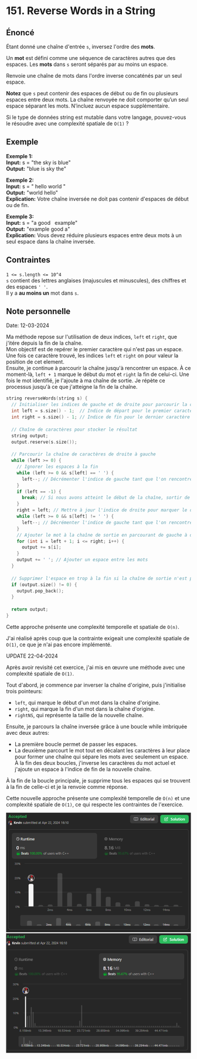 # 151. Reverse Words in a String

## Énoncé

Étant donné une chaîne d'entrée `s`, inversez l'ordre des **mots**.

Un **mot** est défini comme une séquence de caractères autres que des espaces. Les **mots** dans `s` seront séparés par au moins un espace.

Renvoie une chaîne de mots dans l'ordre inverse concaténés par un seul espace.

**Notez** que `s` peut contenir des espaces de début ou de fin ou plusieurs espaces entre deux mots. La chaîne renvoyée ne doit comporter qu’un seul espace séparant les mots. N’incluez aucun espace supplémentaire.

Si le type de données string est mutable dans votre langage, pouvez-vous le résoudre avec une complexité spatiale de `O(1)` ?

## Exemple

**Exemple 1:**  
**Input:** s = "the sky is blue"  
**Output:** "blue is sky the"

**Exemple 2:**  
**Input:** s = " hello world "  
**Output:** "world hello"  
**Explication:** Votre chaîne inversée ne doit pas contenir d'espaces de début ou de fin.

**Exemple 3:**  
**Input:** s = "a good &nbsp; example"  
**Output:** "example good a"  
**Explication:** Vous devez réduire plusieurs espaces entre deux mots à un seul espace dans la chaîne inversée.

## Contraintes

`1 <= s.length <= 10^4`  
`s` contient des lettres anglaises (majuscules et minuscules), des chiffres et des espaces `' '`.  
Il y a **au moins un** mot dans `s`.

## Note personnelle

Date: 12-03-2024

Ma méthode repose sur l'utilisation de deux indices, `left` et `right`, que j'itére depuis la fin de la chaîne.  
Mon objectif est de repérer le premier caractère qui n'est pas un espace. Une fois ce caractère trouvé, les indices `left` et `right` on pour valeur la position de cet element.  
Ensuite, je continue à parcourir la chaîne jusqu'à rencontrer un espace. À ce moment-là, `left + 1` marque le début du mot et `right` la fin de celui-ci. Une fois le mot identifié, je l'ajoute à ma chaîne de sortie. Je répète ce processus jusqu'à ce que j'atteigne la fin de la chaîne.

```cpp
string reverseWords(string s) {
  // Initialiser les indices de gauche et de droite pour parcourir la chaîne de caractères
  int left = s.size() - 1;  // Indice de départ pour le premier caractère non-espace à droite
  int right = s.size() - 1; // Indice de fin pour le dernier caractère non-espace à droite

  // Chaîne de caractères pour stocker le résultat
  string output;
  output.reserve(s.size());

  // Parcourir la chaîne de caractères de droite à gauche
  while (left >= 0) {
    // Ignorer les espaces à la fin
    while (left >= 0 && s[left] == ' ') {
      left--; // Décrémenter l'indice de gauche tant que l'on rencontre des espaces
    }
    if (left == -1) {
      break; // Si nous avons atteint le début de la chaîne, sortir de la boucle
    }
    right = left; // Mettre à jour l'indice de droite pour marquer le début d'un nouveau mot
    while (left >= 0 && s[left] != ' ') {
      left--; // Décrémenter l'indice de gauche tant que l'on rencontre des caractères non-espace
    }
    // Ajouter le mot à la chaîne de sortie en parcourant de gauche à droite
    for (int i = left + 1; i <= right; i++) {
      output += s[i];
    }
    output += ' '; // Ajouter un espace entre les mots
  }

  // Supprimer l'espace en trop à la fin si la chaîne de sortie n'est pas vide
  if (output.size() != 0) {
    output.pop_back();
  }

  return output;
}
```

Cette approche présente une complexité temporelle et spatiale de `O(n)`.

J'ai réalisé après coup que la contrainte exigeait une complexité spatiale de `O(1)`, ce que je n'ai pas encore implémenté.

UPDATE 22-04-2024

Après avoir revisité cet exercice, j'ai mis en œuvre une méthode avec une complexité spatiale de `O(1)`.

Tout d'abord, je commence par inverser la chaîne d'origine, puis j'initialise trois pointeurs:

- `left`, qui marque le début d'un mot dans la chaîne d'origine.
- `right`, qui marque la fin d'un mot dans la chaîne d'origine.
- `rightNS`, qui représente la taille de la nouvelle chaîne.

Ensuite, je parcours la chaîne inversée grâce à une boucle while imbriquée avec deux autres:

- La première boucle permet de passer les espaces.
- La deuxième parcourt le mot tout en décalant les caractères à leur place pour former une chaîne qui sépare les mots avec seulement un espace. À la fin des deux boucles, j'inverse les caractères du mot actuel et j'ajoute un espace à l'indice de fin de la nouvelle chaîne.

À la fin de la boucle principale, je supprime tous les espaces qui se trouvent à la fin de celle-ci et je la renvoie comme réponse.

Cette nouvelle approche présente une complexité temporelle de `O(n)` et une complexité spatiale de `O(1)`, ce qui respecte les contraintes de l'exercice.

<img src="./imgs/runtime.png"/>
<img src="./imgs/memory.png"/>

